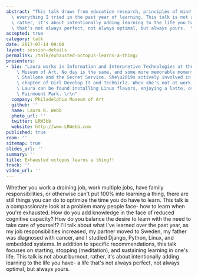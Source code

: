```yaml
---
abstract: "This talk draws from education research, principles of mindfulness, and\
  \ everything I tried in the past year of learning. This talk is not about burnout,\
  \ rather, it's about intentionally adding learning to the life you have- a life\
  \ that's not always perfect, not always optimal, but always yours.  \n"
accepted: true
category: talk
date: 2017-07-14 09:00
layout: session-details
permalink: /talk/exhausted-octopus-learns-a-thing/
presenters:
- bio: "Laura works in Information and Interpretive Technologies at the Philadelphia\
    \ Museum of Art. No day is the same, and some more memorable moments include Sylvester\
    \ Stallone and the Secret Service. She\u2019s actively involved in the Philadelphia\
    \ chapter of Girl Develop It and TechGirlz. When she's not at work or volunteering,\
    \ Laura can be found installing Linux flavors, enjoying a latte, or running in\
    \ Fairmount Park. \r\n"
  company: Philadelphia Museum of Art
  github: ''
  name: Laura R. Webb
  photo_url: ''
  twitter: LRW3bb
  website: http://www.LRWebb.com
published: true
room: ''
sitemap: true
slides_url: ''
summary: ''
title: Exhausted octopus learns a thing!!
track: ''
video_url: ''
---
```


Whether you work a draining job, work multiple jobs, have family responsibilities, or otherwise can't put 100% into learning a thing, there are still things you can do to optimize the time you do have to learn. This talk is a compassionate look at a problem many people face- how to learn when you're exhausted. How do you add knowledge in the face of reduced cognitive capacity? How do you balance the desire to learn with the need to take care of yourself? I'll talk about what I've learned over the past year, as my job responsibilities  increased, my partner moved to Sweden, my father was diagnosed with cancer, and I studied Django, Python, Linux, and embedded systems. In addition to specific recommendations, this talk focuses on starting, stopping (meditation), and sustaining learning in one's life. This talk is not about burnout, rather, it's about intentionally adding learning to the life you have- a life that's not always perfect, not always optimal, but always yours.
